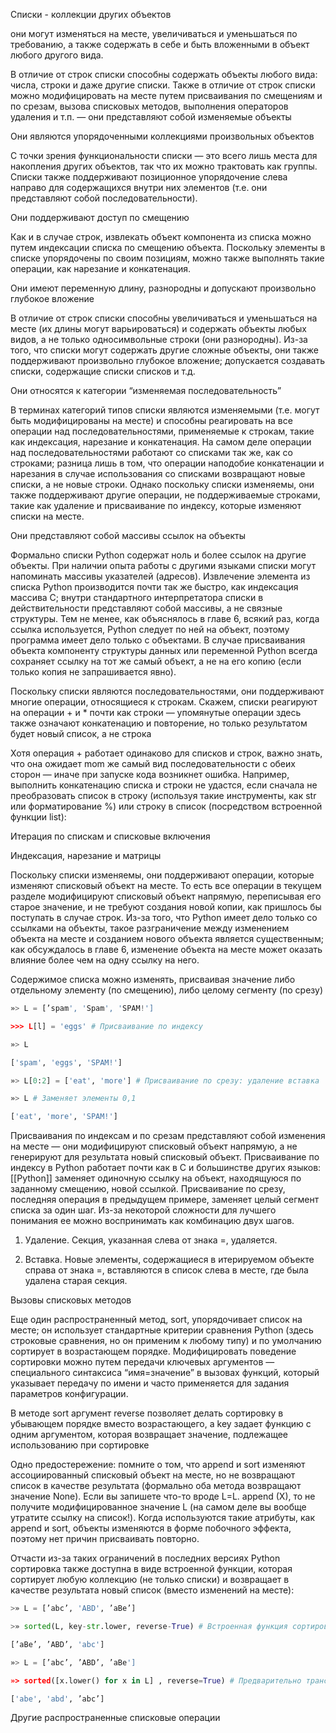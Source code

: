 Списки - коллекции других объектов

они могут изменяться на месте, увеличиваться и уменьшаться по требованию, а также содержать в себе и быть вложенными в объект любого другого вида.

В отличие от строк списки способны содержать объекты любого вида: числа, строки и даже другие списки. Также в отличие от строк списки можно модифицировать на месте путем присваивания по смещениям и по срезам, вызова списковых методов, выполнения операторов удаления и т.п. — они представляют собой изменяемые объекты

Они являются упорядоченными коллекциями произвольных объектов 

С точки зрения функциональности списки — это всего лишь места для накопления других объектов, так что их можно трактовать как группы. Списки также поддерживают позиционное упорядочение слева направо для содержащихся внутри них элементов (т.е. они представляют собой последовательности). 

Они поддерживают доступ по смещению 

Как и в случае строк, извлекать объект компонента из списка можно путем индексации списка по смещению объекта. Поскольку элементы в списке упорядочены по своим позициям, можно также выполнять такие операции, как нарезание и конкатенация. 

Они имеют переменную длину, разнородны и допускают произвольно глубокое вложение 

В отличие от строк списки способны увеличиваться и уменьшаться на месте (их длины могут варьироваться) и содержать объекты любых видов, а не только односимвольные строки (они разнородны). Из-за того, что списки могут содержать другие сложные объекты, они также поддерживают произвольно глубокое вложение; допускается создавать списки, содержащие списки списков и т.д. 

Они относятся к категории “изменяемая последовательность” 

В терминах категорий типов списки являются изменяемыми (т.е. могут быть модифицированы на месте) и способны реагировать на все операции над последовательностями, применяемые к строкам, такие как индексация, нарезание и конкатенация. На самом деле операции над последовательностями работают со списками так же, как со строками; разница лишь в том, что операции наподобие конкатенации и нарезания в случае использования со списками возвращают новые списки, а не новые строки. Однако поскольку списки изменяемы, они также поддерживают другие операции, не поддерживаемые строками, такие как удаление и присваивание по индексу, которые изменяют списки на месте. 

Они представляют собой массивы ссылок на объекты 

Формально списки Python содержат ноль и более ссылок на другие объекты. При наличии опыта работы с другими языками списки могут напоминать массивы указателей (адресов). Извлечение элемента из списка Python производится почти так же быстро, как индексация массива С; внутри стандартного интерпретатора списки в действительности представляют собой массивы, а не связные структуры. Тем не менее, как объяснялось в главе 6, всякий раз, когда ссылка используется, Python следует по ней на объект, поэтому программа имеет дело только с объектами. В случае присваивания объекта компоненту структуры данных или переменной Python всегда сохраняет ссылку на тот же самый объект, а не на его копию (если только копия не запрашивается явно). 

Поскольку списки являются последовательностями, они поддерживают многие операции, относящиеся к строкам. Скажем, списки реагируют на операции + и * почти как строки — упомянутые операции здесь также означают конкатенацию и повторение, но только результатом будет новый список, а не строка

Хотя операция + работает одинаково для списков и строк, важно знать, что она ожидает mom же самый вид последовательности с обеих сторон — иначе при запуске кода возникнет ошибка. Например, выполнить конкатенацию списка и строки не удастся, если сначала не преобразовать список в строку (используя такие инструменты, как str или форматирование %) или строку в список (посредством встроенной функции list):

Итерация по спискам и списковые включения 

Индексация, нарезание и матрицы

Поскольку списки изменяемы, они поддерживают операции, которые изменяют списковый объект на месте. То есть все операции в текущем разделе модифицируют списковый объект напрямую, переписывая его старое значение, и не требуют создания новой копии, как пришлось бы поступать в случае строк. Из-за того, что Python имеет дело только со ссылками на объекты, такое разграничение между изменением объекта на месте и созданием нового объекта является существенным; как обсуждалось в главе 6, изменение объекта на месте может оказать влияние более чем на одну ссылку на него.

Содержимое списка можно изменять, присваивая значение либо отдельному элементу (по смещению), либо целому сегменту (по срезу)

```python
»> L = [’spam', 'Spam', 'SPAM!']

>>> L[l] = 'eggs' # Присваивание по индексу 

»> L 

['spam', 'eggs', 'SPAM!'] 

»> L[0:2] = ['eat', 'more'] # Присваивание по срезу: удаление вставка 

»> L # Заменяет элементы 0,1 

['eat', 'more', 'SPAM!']
```

Присваивания по индексам и по срезам представляют собой изменения на месте — они модифицируют списковый объект напрямую, а не генерируют для результата новый списковый объект. Присваивание по индексу в Python работает почти как в С и большинстве других языков: [[Python]] заменяет одиночную ссылку на объект, находящуюся по заданному смещению, новой ссылкой. Присваивание по срезу, последняя операция в предыдущем примере, заменяет целый сегмент списка за один шаг. Из-за некоторой сложности для лучшего понимания ее можно воспринимать как комбинацию двух шагов. 

1. Удаление. Секция, указанная слева от знака =, удаляется. 

2. Вставка. Новые элементы, содержащиеся в итерируемом объекте справа от знака =, вставляются в список слева в месте, где была удалена старая секция.

Вызовы списковых методов

Еще один распространенный метод, sort, упорядочивает список на месте; он использует стандартные критерии сравнения Python (здесь строковые сравнения, но он применим к любому типу) и по умолчанию сортирует в возрастающем порядке. Модифицировать поведение сортировки можно путем передачи ключевых аргументов — специального синтаксиса “имя=значение” в вызовах функций, который указывает передачу по имени и часто применяется для задания параметров конфигурации.

В методе sort аргумент reverse позволяет делать сортировку в убывающем порядке вместо возрастающего, a key задает функцию с одним аргументом, которая возвращает значение, подлежащее использованию при сортировке

Одно предостережение: помните о том, что append и sort изменяют ассоциированный списковый объект на месте, но не возвращают список в качестве результата (формально оба метода возвращают значение None). Если вы запишете что-то вроде L=L. append (X), то не получите модифицированное значение L (на самом деле вы вообще утратите ссылку на список!). Когда используются такие атрибуты, как append и sort, объекты изменяются в форме побочного эффекта, поэтому нет причин присваивать повторно.

Отчасти из-за таких ограничений в последних версиях Python сортировка также доступна в виде встроенной функции, которая сортирует любую коллекцию (не только списки) и возвращает в качестве результата новый список (вместо изменений на месте): 

```python
>» L = [’abc’, 'ABD', ’аВе’] 

>» sorted(L, key-str.lower, reverse-True) # Встроенная функция сортировки 

[’аВе’, ’ABD’, 'abc'] 

»> L = [’abc’, ’ABD’, ’аВе'] 

»> sorted([х.lower() for х in L] , reverse=True) # Предварительно трансформирует # элементы: отличается! 

['abe', 'abd', ’abc’]
```

Другие распространенные списковые операции